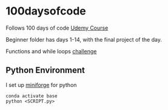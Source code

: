# 100daysofcode
Follows 100 days of code [Udemy Course](https://www.udemy.com/course/100-days-of-code/)

Beginner folder has days 1-14, with the final project of the day. 

Functions and while loops [challenge](https://reeborg.ca/reeborg.html?lang=en&mode=python&menu=worlds%2Fmenus%2Freeborg_intro_en.json&name=Maze&url=worlds%2Ftutorial_en%2Fmaze1.json)

## Python Environment
I set up [miniforge](https://github.com/conda-forge/miniforge) for python

```
conda activate base 
python <SCRIPT.py>
```
